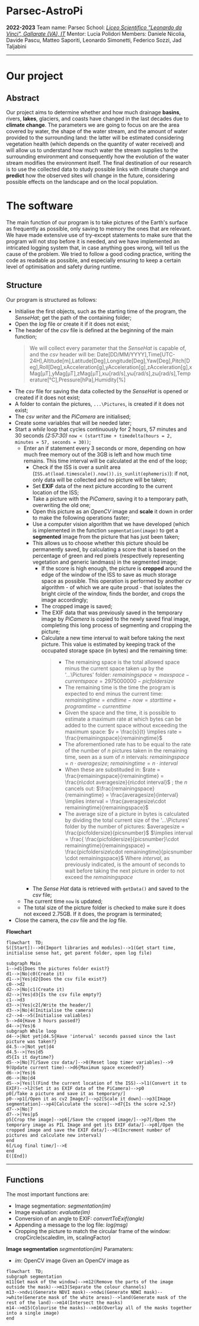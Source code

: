 # Parsec-AstroPi
**2022-2023**
Team name: Parsec
School: *[Liceo Scientifico "Leonardo da Vinci", Gallarate (VA), IT](https://goo.gl/maps/iJFNK38aVivM7PgVA)*
Mentor: Lucia Polidori
Members: Daniele Nicolia, Davide Pascu, Matteo Saporiti, Leonardo Simonetti, Federico Sozzi, Jad Taljabini
***
# Our project
## Abstract
Our project aims to determine whether and how much drainage **basins**, rivers, **lakes**, glaciers, and coasts have changed in the last decades due to **climate change**. The parameters we are going to focus on are the area covered by water, the shape of the water stream, and the amount of water provided to the surrounding land: the latter will be estimated considering vegetation health (which depends on the quantity of water received) and will allow us to understand how much water the stream supplies to the surrounding environment and consequently how the evolution of the water stream modifies the environment itself. The final destination of our research is to use the collected data to study possible links with climate change and **predict** how the observed sites will change in the future, considering possible effects on the landscape and on the local population.

# The software
The main function of our program is to take pictures of the Earth's surface as frequently as possible, only saving to memory the ones that are relevant. We have made extensive use of try-except statements to make sure that the program will not stop before it is needed, and we have implemented an intricated logging system that, in case anything goes wrong, will tell us the cause of the problem. We tried to follow a good coding practice, writing the code as readable as possible, and especially ensuring to keep a certain level of optimisation and safety during runtime.

## Structure
Our program is structured as follows:
- Initialise the first objects, such as the starting time of the program, the *SenseHat*; get the path of the containing folder;
- Open the *log* file or create it if it does not exist;
- The header of the *csv* file is defined at the beginning of the main function;
	> We will collect every parameter that the *SenseHat* is capable of, and the *csv* header will be:
	Date[DD/MM/YYYY],Time[UTC-24H],Altitude[m],Latitude[Deg],Longitude[Deg],Yaw[Deg],Pitch[Deg],Roll[Deg],xAcceleration[g],yAcceleration[g],zAcceleration[g],xMag[µT],yMag[µT],zMag[µT],xω[rad/s],yω[rad/s],zω[rad/s],Temperature[°C],Pressure[hPa],Humidity[%]
- The *csv* file for saving the data collected by the *SenseHat* is opened or created if it does not exist;
- A folder to contain the pictures, `...\Pictures`, is created if it does not exist;
- The *csv writer* and the *PiCamera* are initialised;
- Create some variables that will be needed later;
- Start a *while* loop that cycles continuously for 2 hours, 57 minutes and 30 seconds *(2:57:30)* `now < (startTime + timedelta(hours = 2, minutes = 57, seconds = 30))`;
	- Enter an if statement every 3 seconds or more, depending on how much free memory out of the 3GB is left and how much time remains. This time interval will be calculated at the end of the loop;
		- Check if the ISS is over a sunlit area (`ISS.at(load.timescale().now()).is_sunlit(ephemeris)`): if not, only data will be collected and no picture will be taken;
		- Set **EXIF** data of the next picture according to the current location of the ISS;
		- Take a picture with the *PiCamera*, saving it to a temporary path, overwriting the old one;
		- Open this picture as an *OpenCV* image and **scale** it down in order to make the following operations faster;
		- Use a computer vision algorithm that we have developed (which is implemented in the function `segmentation(image)` to get a **segmented** image from the picture that has just been taken;
		- This allows us to choose whether this picture should be permanently saved, by calculating a score that is based on the percentage of green and red pixels (respectively representing vegetation and generic landmass) in the segmented image;
			- If the score is high enough, the picture is **cropped** around the edge of the window of the ISS to save as much storage space as possible. This operation is performed by another *cv* algorithm - of which we are quite proud - that isolates the bright circle of the window, finds the border, and crops the image accordingly;
			- The cropped image is saved;
			- The EXIF data that was previously saved in the temporary image by *PiCamera* is copied to the newly saved final image, completing this long process of segmenting and cropping the picture;
			- Calculate a new time interval to wait before taking the next picture. This value is estimated by keeping track of the occupated storage space (in bytes) and the remaining time:
				> - The remaining space is the total allowed space minus the current space taken up by the '...\Pictures' folder:
				$remainingspace = maxspace - currentspace = 2975000000 - picfoldersize$
				> - The remaining time is the time the program is expected to end minus the current time:
				$remainingtime = endtime - now = starttime + programtime - currenttime$
				> - Given the space and the time, it is possible to estimate a maximum rate at which bytes can be added to the current space without exceeding the maximum space:
				$v = \frac{s}{t} \implies rate = \frac{remainingspace}{remainingtime}$
				> - The aforementioned rate has to be equal to the rate of the number of *n* pictures taken in the remaining time, seen as a sum of *n* intervals:
				$remainingspace = n\cdot averagesize$; $remainingtime = n\cdot interval$
				> - When these are substituded in:
				$rate = \frac{remainingspace}{remainingtime} = \frac{n\cdot averagesize}{n\cdot interval}$ ; the *n* cancels out:
				$\frac{remainingspace}{remainingtime} = \frac{averagesize}{interval} \implies interval = \frac{averagesize\cdot remainingtime}{remainingspace}$
				> - The average size of a picture in bytes is calculated by dividing the total current size of the '...\Pictures' folder by the number of pictures:
				$averagesize = \frac{picfoldersize}{picsnumber}$
				$\implies interval = \frac{ \frac{picfoldersize}{picsnumber}\cdot remainingtime}{remainingspace} = \frac{picfoldersize\cdot remainingtime}{picsnumber \cdot remainingspace}$
				Where $interval$, as previously indicated, is the amount of seconds to wait before taking the next picture in order to not exceed the $remainingspace$
		- The *Sense Hat* data is retrieved with `getData()` and saved to the *csv* file;
	- The current time `now` is updated;
	- The total size of the picture folder is checked to make sure it does not exceed 2.75GB. If it does, the program is terminated;
- Close the camera, the *csv* file and the *log* file.

**Flowchart**
```mermaid
flowchart  TD;
S([Start])-->0(Import libraries and modules)-->1(Get start time, initialise sense hat, get parent folder, open log file)

subgraph Main
1-->d1{Does the pictures folder exist?}
d1-->|No|c0(Create it)
d1-->|Yes|d2{Does the csv file exist?}
c0-->d2
d2-->|No|c1(Create it)
d2-->|Yes|d3{Is the csv file empty?}
c1-->d3
d3-->|Yes|c2[/Write the header/]
d3-->|No|4(Initialise the camera)
c2-->4-->5(Initialise valiables)
5-->d4{Have 3 hours passed?}
d4-->|Yes|6
subgraph While loop
d4-->|Not yet|d4.5{Have 'interval' seconds passed since the last picture was taken?}
d4.5-->|Not yet|d4
d4.5-->|Yes|d5
d5{Is it daytime?}
d5-->|No|7[/Save csv data/]-->8(Reset loop timer variables)-->9
9(Update current time)-->d6{Maximum space exceeded?}
d6-->|Yes|6
d6-->|No|d4
d5-->|Yes|l(Find the current location of the ISS)-->l1(Convert it to EXIF)-->l2(Set it as EXIF data of the PiCamera)-->p0
p0[/Take a picture and save it as temporary/]
p0-->p1[/Open it as cv2 Image/]-->p2[Scale it down]-->p3[Image segmentation]-->p4[Calculate the score]-->d7{Is the score >2.5?}
d7-->|No|7
d7-->|Yes|p5
p5[Crop the image]-->p6[/Save the cropped image/]-->p7[/Open the temporary image as PIL Image and get its EXIF data/]-->p8[/Open the cropped image and save the EXIF data/]-->8(Increment number of pictures and calculate new interval)
end
6[/Log final time/]-->E
end
E([End])
```
***
## Functions
The most important functions are:
 - Image segmentation: *segmentation(im)*
 - Image evaluation: *evaluate(im)*
 - Conversion of an angle to EXIF: *convertToExif(angle)*
 - Appending a message to the log file: *log(msg)*
 - Cropping the picture to match the circular frame of the window: cropCircle(scaledIm, im, scalingFactor)

**Image segmentation**
*segmentation(im)*
Paramaters:
 - *im*: OpenCV image
Given an OpenCV image as 

```mermaid
flowchart  TD;
subgraph segmentation
m11[Get mask of the window]-->m12(Remove the parts of the image outside the mask)-->m13(Separate the colour channels)
m13-->ndvi(Generate NDVI mask)-->ndwi(Generate NDWI mask)-->white(Generate mask of the white areas)-->land(Generate mask of the rest of the land)-->m14(Intersect the masks)
m14-->m15(Colourise the masks)-->m16(Overlay all of the masks together into a single image)
end
```
